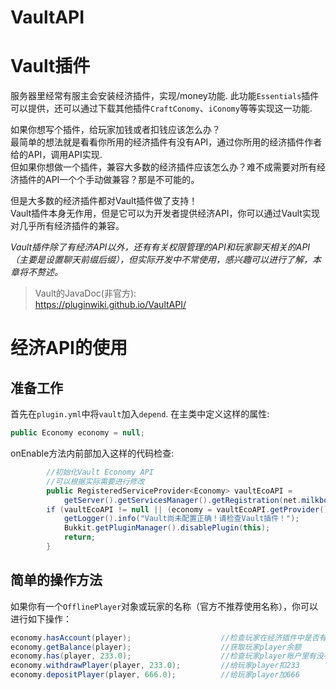 # VaultAPI

# Vault插件
服务器里经常有服主会安装经济插件，实现/money功能. 此功能`Essentials`插件可以提供，还可以通过下载其他插件`CraftConomy`、`iConomy`等等实现这一功能.  

如果你想写个插件，给玩家加钱或者扣钱应该怎么办？  
最简单的想法就是看看你所用的经济插件有没有API，通过你所用的经济插件作者给的API，调用API实现.  
但如果你想做一个插件，兼容大多数的经济插件应该怎么办？难不成需要对所有经济插件的API一个个手动做兼容？那是不可能的。  

但是大多数的经济插件都对Vault插件做了支持！  
Vault插件本身无作用，但是它可以为开发者提供经济API，你可以通过Vault实现对几乎所有经济插件的兼容。  

*Vault插件除了有经济API以外，还有有关权限管理的API和玩家聊天相关的API（主要是设置聊天前缀后缀），但实际开发中不常使用，感兴趣可以进行了解，本章将不赘述。*

> Vault的JavaDoc(非官方):  
> https://pluginwiki.github.io/VaultAPI/  

# 经济API的使用

## 准备工作

首先在`plugin.yml`中将`vault`加入`depend`. 在主类中定义这样的属性:  
```java
public Economy economy = null;
```

onEnable方法内前部加入这样的代码检查:  
```java
        //初始化Vault Economy API
        //可以根据实际需要进行修改
        public RegisteredServiceProvider<Economy> vaultEcoAPI = 
            getServer().getServicesManager().getRegistration(net.milkbowl.vault.economy.Economy.class);
        if (vaultEcoAPI != null || (economy = vaultEcoAPI.getProvider()) == null) {
            getLogger().info("Vault尚未配置正确！请检查Vault插件！");
            Bukkit.getPluginManager().disablePlugin(this);
            return;
        }
```

## 简单的操作方法

如果你有一个`OfflinePlayer`对象或玩家的名称（官方不推荐使用名称），你可以进行如下操作：

```java
economy.hasAccount(player);                    //检查玩家在经济插件中是否有账户（一般来说不判断，直接给钱应该没问题，扣钱的话如果没账户，部分老插件会报错）
economy.getBalance(player);                    //获取玩家player余额
economy.has(player, 233.0);                    //检查玩家player账户里有没有233的余额
economy.withdrawPlayer(player, 233.0);         //给玩家player扣233
economy.depositPlayer(player, 666.0);          //给玩家player加666
```
